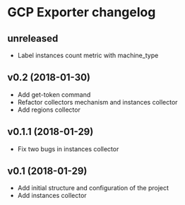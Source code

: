 # GCP Exporter changelog

## unreleased

- Label instances count metric with machine_type

## v0.2 (2018-01-30)

- Add get-token command
- Refactor collectors mechanism and instances collector
- Add regions collector

## v0.1.1 (2018-01-29)

- Fix two bugs in instances collector

## v0.1 (2018-01-29)

- Add initial structure and configuration of the project
- Add instances collector

